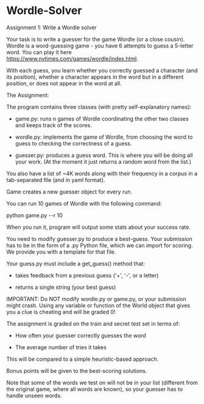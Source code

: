 # Wordle-Solver
Assignment 1: Write a Wordle solver



Your task is to write a guesser for the game Wordle (or a close cousin). Wordle is a word-guessing game - you have 6 attempts to guess a 5-letter word. You can play it here https://www.nytimes.com/games/wordle/index.html.

With each guess, you learn whether you correctly guessed a character (and its position), whether a character appears in the word but in a different position, or does not appear in the word at all. 



The Assignment:



The program contains three classes (with pretty self-explanatory names):

- game.py: runs n games of Wordle coordinating the other two classes and keeps track of the scores.

- wordle.py: implements the game of Wordle, from choosing the word to guess to checking the correctness of a guess.

- guesser.py: produces a guess word. This is where you will be doing all your work. (At the moment it just returns a random word from the list.)

You also have a list of ~4K words along with their frequency in a corpus in a tab-separated file (and in yaml format).

Game creates a new guesser object for every run. 

You can run 10 games of Wordle with the following command:

   python game.py --r 10

When you run it, program will output some stats about your success rate. 



You need to modify guesser.py to produce a best-guess. Your submission has to be in the form of a .py Python file, which we can import for scoring. We provide you with a template for that file. 



Your guess.py must include a get_guess() method that: 

- takes feedback from a previous guess ('+', '-', or a letter)

- returns a single string (your best guess)

IMPORTANT: Do NOT modify wordle.py or game.py, or your submission might crash. Using any variable or function of the World object that gives you a clue is cheating and will be graded 0!



The assignment is graded on the train and secret test set in terms of:

- How often your guesser correctly guesses the word

- The average number of tries it takes

This will be compared to a simple heuristic-based approach.

Bonus points will be given to the best-scoring solutions. 

Note that some of the words we test on will not be in your list (different from the original game, where all words are known), so your guesser has to handle unseen words.
